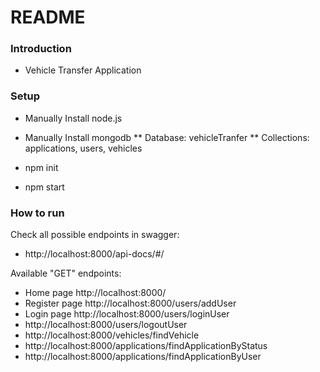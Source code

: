 # README #

### Introduction ###

* Vehicle Transfer Application

### Setup ###

* Manually Install node.js
* Manually Install mongodb
** Database: vehicleTranfer
** Collections: applications, users, vehicles

* npm init
* npm start

### How to run ###

Check all possible endpoints in swagger: 
* http://localhost:8000/api-docs/#/

Available "GET" endpoints:
* Home page http://localhost:8000/
* Register page http://localhost:8000/users/addUser
* Login page http://localhost:8000/users/loginUser
* http://localhost:8000/users/logoutUser
* http://localhost:8000/vehicles/findVehicle
* http://localhost:8000/applications/findApplicationByStatus
* http://localhost:8000/applications/findApplicationByUser

